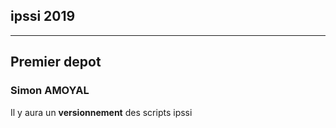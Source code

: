  
ipssi 2019
-----------
-----------

Premier depot 
-------------

### Simon AMOYAL


Il y aura un **versionnement** des scripts ipssi